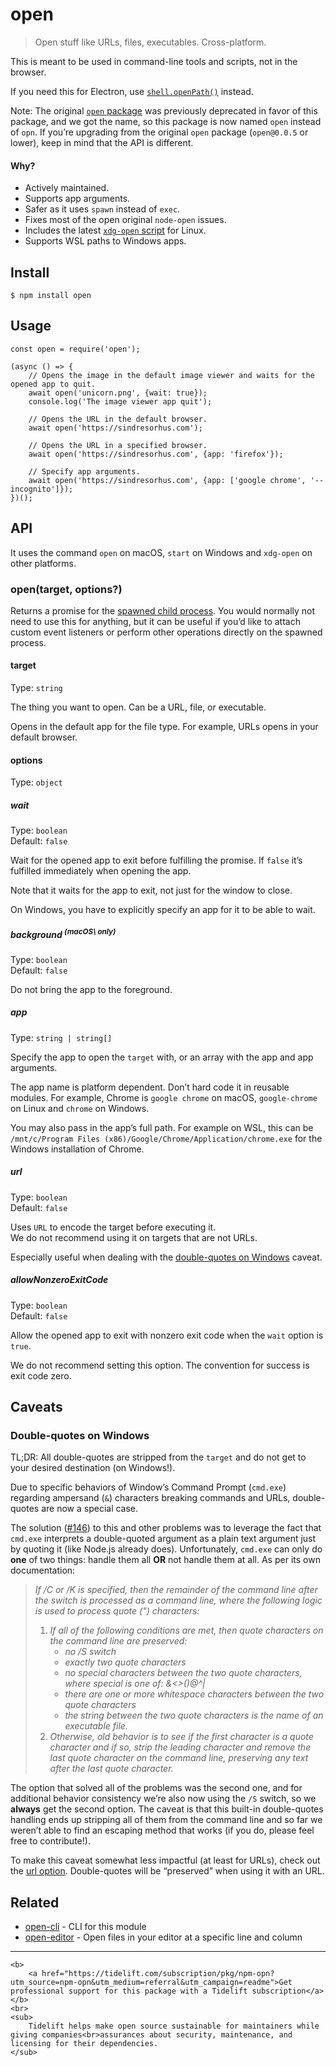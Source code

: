 open
====

> Open stuff like URLs, files, executables. Cross-platform.

This is meant to be used in command-line tools and scripts, not in the browser.

If you need this for Electron, use [`shell.openPath()`](https://www.electronjs.org/docs/api/shell#shellopenpathpath) instead.

Note: The original [`open` package](https://github.com/pwnall/node-open) was previously deprecated in favor of this package, and we got the name, so this package is now named `open` instead of `opn`. If you’re upgrading from the original `open` package (`open@0.0.5` or lower), keep in mind that the API is different.

#### Why?

-   Actively maintained.
-   Supports app arguments.
-   Safer as it uses `spawn` instead of `exec`.
-   Fixes most of the open original `node-open` issues.
-   Includes the latest [`xdg-open` script](https://cgit.freedesktop.org/xdg/xdg-utils/commit/?id=c55122295c2a480fa721a9614f0e2d42b2949c18) for Linux.
-   Supports WSL paths to Windows apps.

Install
-------

    $ npm install open

Usage
-----

    const open = require('open');

    (async () => {
        // Opens the image in the default image viewer and waits for the opened app to quit.
        await open('unicorn.png', {wait: true});
        console.log('The image viewer app quit');

        // Opens the URL in the default browser.
        await open('https://sindresorhus.com');

        // Opens the URL in a specified browser.
        await open('https://sindresorhus.com', {app: 'firefox'});

        // Specify app arguments.
        await open('https://sindresorhus.com', {app: ['google chrome', '--incognito']});
    })();

API
---

It uses the command `open` on macOS, `start` on Windows and `xdg-open` on other platforms.

### open(target, options?)

Returns a promise for the [spawned child process](https://nodejs.org/api/child_process.html#child_process_class_childprocess). You would normally not need to use this for anything, but it can be useful if you’d like to attach custom event listeners or perform other operations directly on the spawned process.

#### target

Type: `string`

The thing you want to open. Can be a URL, file, or executable.

Opens in the default app for the file type. For example, URLs opens in your default browser.

#### options

Type: `object`

##### wait

Type: `boolean`  
Default: `false`

Wait for the opened app to exit before fulfilling the promise. If `false` it’s fulfilled immediately when opening the app.

Note that it waits for the app to exit, not just for the window to close.

On Windows, you have to explicitly specify an app for it to be able to wait.

##### background <sup>(macOS\ only)</sup>

Type: `boolean`  
Default: `false`

Do not bring the app to the foreground.

##### app

Type: `string | string[]`

Specify the app to open the `target` with, or an array with the app and app arguments.

The app name is platform dependent. Don’t hard code it in reusable modules. For example, Chrome is `google chrome` on macOS, `google-chrome` on Linux and `chrome` on Windows.

You may also pass in the app’s full path. For example on WSL, this can be `/mnt/c/Program Files (x86)/Google/Chrome/Application/chrome.exe` for the Windows installation of Chrome.

##### url

Type: `boolean`  
Default: `false`

Uses `URL` to encode the target before executing it.  
We do not recommend using it on targets that are not URLs.

Especially useful when dealing with the [double-quotes on Windows](#double-quotes-on-windows) caveat.

##### allowNonzeroExitCode

Type: `boolean`  
Default: `false`

Allow the opened app to exit with nonzero exit code when the `wait` option is `true`.

We do not recommend setting this option. The convention for success is exit code zero.

Caveats
-------

### Double-quotes on Windows

TL;DR: All double-quotes are stripped from the `target` and do not get to your desired destination (on Windows!).

Due to specific behaviors of Window’s Command Prompt (`cmd.exe`) regarding ampersand (`&`) characters breaking commands and URLs, double-quotes are now a special case.

The solution ([\#146](https://github.com/sindresorhus/open/pull/146)) to this and other problems was to leverage the fact that `cmd.exe` interprets a double-quoted argument as a plain text argument just by quoting it (like Node.js already does). Unfortunately, `cmd.exe` can only do **one** of two things: handle them all **OR** not handle them at all. As per its own documentation:

> *If /C or /K is specified, then the remainder of the command line after the switch is processed as a command line, where the following logic is used to process quote (") characters:*
>
> 1.  *If all of the following conditions are met, then quote characters on the command line are preserved:*
>     -   *no /S switch*
>     -   *exactly two quote characters*
>     -   *no special characters between the two quote characters, where special is one of: &&lt;&gt;()@^|*
>     -   *there are one or more whitespace characters between the two quote characters*
>     -   *the string between the two quote characters is the name of an executable file.*
> 2.  *Otherwise, old behavior is to see if the first character is a quote character and if so, strip the leading character and remove the last quote character on the command line, preserving any text after the last quote character.*

The option that solved all of the problems was the second one, and for additional behavior consistency we’re also now using the `/S` switch, so we **always** get the second option. The caveat is that this built-in double-quotes handling ends up stripping all of them from the command line and so far we weren’t able to find an escaping method that works (if you do, please feel free to contribute!).

To make this caveat somewhat less impactful (at least for URLs), check out the [url option](#url). Double-quotes will be “preserved” when using it with an URL.

Related
-------

-   [open-cli](https://github.com/sindresorhus/open-cli) - CLI for this module
-   [open-editor](https://github.com/sindresorhus/open-editor) - Open files in your editor at a specific line and column

------------------------------------------------------------------------

    <b>
        <a href="https://tidelift.com/subscription/pkg/npm-opn?utm_source=npm-opn&utm_medium=referral&utm_campaign=readme">Get professional support for this package with a Tidelift subscription</a>
    </b>
    <br>
    <sub>
        Tidelift helps make open source sustainable for maintainers while giving companies<br>assurances about security, maintenance, and licensing for their dependencies.
    </sub>
